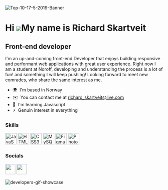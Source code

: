 

![Top-10-17-5-2019-Banner](https://github.com/RichardSkartveit/RichardSkartveit/assets/114581981/38bae393-3858-44a4-b58f-0517b0ab8b24)



Hi ![](https://user-images.githubusercontent.com/18350557/176309783-0785949b-9127-417c-8b55-ab5a4333674e.gif)My name is Richard Skartveit
=========================================================================================================================================

Front-end developer
-------------------

I'm an up-and-coming front-end Developer that enjoys building responsive and performant web applications with great user experience.
Right now I am a student at Noroff, developing and understanding the process is a lot of fun! and something I will keep pushing! Looking forward
to meet new comrades, who share the same interest as me. 

* 🌍  I'm based in Norway
* ✉️  You can contact me at [richard\_skartveit@live.com](mailto:richard_skartveit@live.com)
* 🧠  I'm learning Javascript
* ⚡  Genuin interest in everything

### Skills


<p align="left">
<a href="https://developer.mozilla.org/en-US/docs/Web/JavaScript" target="_blank" rel="noreferrer"><img src="https://raw.githubusercontent.com/danielcranney/readme-generator/main/public/icons/skills/javascript-colored.svg" width="36" height="36" alt="JavaScript" /></a>
<a href="https://developer.mozilla.org/en-US/docs/Glossary/HTML5" target="_blank" rel="noreferrer"><img src="https://raw.githubusercontent.com/danielcranney/readme-generator/main/public/icons/skills/html5-colored.svg" width="36" height="36" alt="HTML5" /></a>
<a href="https://www.w3.org/TR/CSS/#css" target="_blank" rel="noreferrer"><img src="https://raw.githubusercontent.com/danielcranney/readme-generator/main/public/icons/skills/css3-colored.svg" width="36" height="36" alt="CSS3" /></a>
<a href="https://www.mysql.com/" target="_blank" rel="noreferrer"><img src="https://raw.githubusercontent.com/danielcranney/readme-generator/main/public/icons/skills/mysql-colored.svg" width="36" height="36" alt="MySQL" /></a>
<a href="https://www.figma.com/" target="_blank" rel="noreferrer"><img src="https://raw.githubusercontent.com/danielcranney/readme-generator/main/public/icons/skills/figma-colored.svg" width="36" height="36" alt="Figma" /></a>
<a href="https://www.adobe.com/uk/products/photoshop.html" target="_blank" rel="noreferrer"><img src="https://raw.githubusercontent.com/danielcranney/readme-generator/main/public/icons/skills/photoshop-colored.svg" width="36" height="36" alt="Photoshop" /></a>
</p>


### Socials

<p align="left"> <a href="https://www.github.com/RichardSkartveit" target="_blank" rel="noreferrer"><img src="https://raw.githubusercontent.com/danielcranney/readme-generator/main/public/icons/socials/github.svg" width="32" height="32" /></a> <a href="https://www.linkedin.com/in/richard-skartveit-86913b1ba/" target="_blank" rel="noreferrer"><img src="https://raw.githubusercontent.com/danielcranney/readme-generator/main/public/icons/socials/linkedin.svg" width="32" height="32" /></a></p>





![developers-gif-showcase](https://github.com/RichardSkartveit/RichardSkartveit/assets/114581981/03617f32-f6fd-42f4-aeac-78684445d0b5)


















